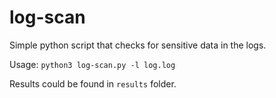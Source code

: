 # log-scan
Simple python script that checks for sensitive data in the logs.

Usage: `python3 log-scan.py -l log.log`

Results could be found in `results` folder.